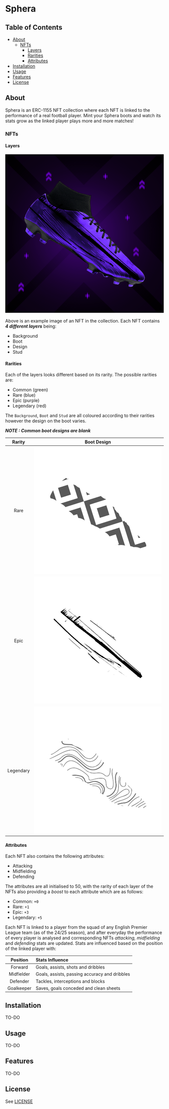 # Sphera
## Table of Contents
- [About](#about)
    - [NFTs](#nfts)
        - [Layers](#layers)
        - [Rarities](#rarities)
        - [Attributes](#attributes)
- [Installation](#installation)
- [Usage](#usage)
- [Features](#features)
- [License](#license)

## About
Sphera is an ERC-1155 NFT collection where each NFT is linked to the performance of a real football player. Mint your Sphera boots and watch its stats grow as the linked player plays more and more matches!

### NFTs
#### Layers

![Sphera boot](nfts/images/85.png)

Above is an example image of an NFT in the collection. Each NFT contains **_4 different layers_** being:

- Background
- Boot
- Design
- Stud

#### Rarities
Each of the layers looks different based on its rarity. The possible rarities are:

- Common (green)
- Rare (blue)
- Epic (purple)
- Legendary (red)

The `Background`, `Boot` and `Stud` are all coloured according to their rarities however the design on the boot varies.

**_NOTE : Common boot designs are blank_**

|Rarity                     |   Boot Design             |
:--------------------------:|:--------------------------:
Rare                        |   ![Rare Design](nfts/layers/design/rare.png)
Epic                        |   ![Epic Design](nfts/layers/design/epic.png) 
Legendary                   |   ![Legendary Design](nfts/layers/design/legendary.png)

#### Attributes
Each NFT also contains the following attributes:

- Attacking
- Midfielding
- Defending

The attributes are all initialised to 50, with the rarity of each layer of the NFTs also providing a _boost_ to each attribute which are as follows:

- Common: `+0`
- Rare: `+1`
- Epic: `+3`
- Legendary: `+5`

Each NFT is linked to a player from the squad of any English Premier League team (as of the 24/25 season), and after everyday the performance of every player is analysed and corresponding NFTs _attacking, midfielding_ and _defending_ stats are updated. Stats are influenced based on the position of the linked player with:

|Position                   |   Stats Influence             |
:--------------------------:|:------------------------------|
Forward                     |   Goals, assists, shots and dribbles
Midfielder                  |   Goals, assists, passing accuracy and dribbles
Defender                    |   Tackles, interceptions and blocks
Goalkeeper                  |   Saves, goals conceded and clean sheets


## Installation
TO-DO

## Usage
TO-DO

## Features
TO-DO

## License
See [LICENSE](LICENSE)
